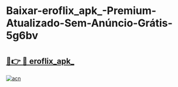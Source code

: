 # Baixar-eroflix_apk_-Premium-Atualizado-Sem-Anúncio-Grátis-5g6bv

# <h2><a href="https://tz3nzt.esa.edu.pl?src=eroflix_apk_&ref=5g6bv">🔗👉 🔴 eroflix_apk_</a></h2>

[![acn](https://github.com/user-attachments/assets/0f9c940e-d8b0-45ae-aac7-cd30a18b3e1c)](https://tz3nzt.esa.edu.pl?src=eroflix_apk_&ref=5g6bv)

